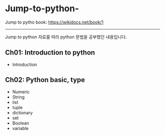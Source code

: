 # Jump-to-python-

Jump to pytho book: https://wikidocs.net/book/1

-----------------------------------------------------------

Jump to python 자료를 따라 python 문법을 공부했던 내용입니다.

## Ch01: Introduction to python
* Introduction

## Ch02: Python basic, type
* Numeric
* String
* list
* tuple
* dictionary
* set
* Boolean
* variable
